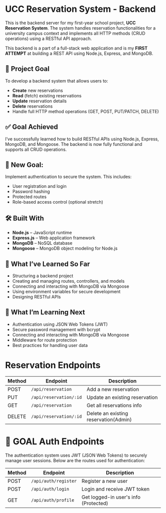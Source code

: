 # UCC Reservation System - Backend

This is the backend server for my first-year school project, **UCC Reservation System**. The system handles reservation functionalities for a university campus context and implements all HTTP methods (CRUD operations) using a RESTful API approach.

This backend is a part of a full-stack web application and is my **FIRST ATTEMPT** at building a REST API using Node.js, Express, and MongoDB.

## 🚀 Project Goal

To develop a backend system that allows users to:
- **Create** new reservations
- **Read** (fetch) existing reservations
- **Update** reservation details
- **Delete** reservations
- Handle full HTTP method operations (GET, POST, PUT/PATCH, DELETE)

## ✅ Goal Achieved 
I’ve successfully learned how to build RESTful APIs using Node.js, Express, MongoDB, and Mongoose. The backend is now fully functional and supports all CRUD operations.

## 🎯 New Goal:
Implement authentication to secure the system. This includes:

- User registration and login
- Password hashing
- Protected routes
- Role-based access control (optional stretch)


## 🛠️ Built With

- **Node.js** – JavaScript runtime
- **Express.js** – Web application framework
- **MongoDB** – NoSQL database
- **Mongoose** – MongoDB object modeling for Node.js

## 🧠 What I’ve Learned So Far
- Structuring a backend project
- Creating and managing routes, controllers, and models
- Connecting and interacting with MongoDB via Mongoose
- Using environment variables for secure development
- Designing RESTful APIs

## 🧩 What I’m Learning Next
- Authentication using JSON Web Tokens (JWT)
- Secure password management with bcrypt
- Connecting and interacting with MongoDB via Mongoose
- Middleware for route protection
- Best practices for handling user data

# Reservation Endpoints

| Method | Endpoint              | Description                           |
| ------ | --------------------- | ------------------------------------- |
| POST   | `/api/reservation`    | Add a new reservation                 |
| PUT    | `/api/reservation/:id`| Update an existing reservation        |
| GET    | `/api/reservation`    | Get all reservations info             |
| DELETE | `/api/reservation/:id`| Delete an existing reservation(Admin) |


# 🎯 GOAL Auth Endpoints
The authentication system uses JWT (JSON Web Tokens) to securely manage user sessions. Below are the routes used for authentication:

| Method | Endpoint             | Description                           |
| ------ | -------------------- | ------------------------------------- |
| POST   | `/api/auth/register` | Register a new user                   |
| POST   | `/api/auth/login`    | Login and receive JWT token           |
| GET    | `/api/auth/profile`  | Get logged-in user's info (Protected) |

